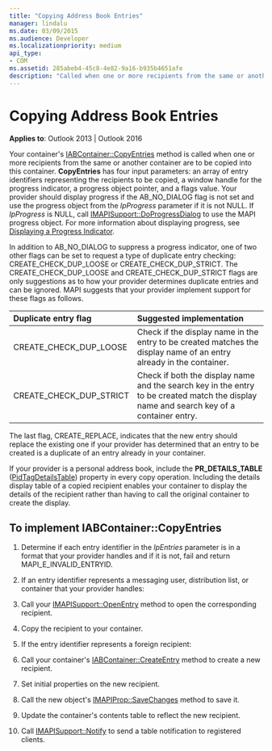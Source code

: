 ```yaml
---
title: "Copying Address Book Entries"
manager: lindalu
ms.date: 03/09/2015
ms.audience: Developer
ms.localizationpriority: medium
api_type:
- COM
ms.assetid: 285abeb4-45c8-4e82-9a16-b935b4651afe
description: "Called when one or more recipients from the same or another container are to be copied into this container." 
---
```


# Copying Address Book Entries

**Applies to**: Outlook 2013 | Outlook 2016
  
Your container's [IABContainer::CopyEntries](iabcontainer-copyentries.md) method is called when one or more recipients from the same or another container are to be copied into this container. **CopyEntries** has four input parameters: an array of entry identifiers representing the recipients to be copied, a window handle for the progress indicator, a progress object pointer, and a flags value. Your provider should display progress if the AB_NO_DIALOG flag is not set and use the progress object from the _lpProgress_ parameter if it is not NULL. If _lpProgress_ is NULL, call [IMAPISupport::DoProgressDialog](imapisupport-doprogressdialog.md) to use the MAPI progress object. For more information about displaying progress, see [Displaying a Progress Indicator](mapi-progress-indicators.md).
  
In addition to AB_NO_DIALOG to suppress a progress indicator, one of two other flags can be set to request a type of duplicate entry checking: CREATE_CHECK_DUP_LOOSE or CREATE_CHECK_DUP_STRICT. The CREATE_CHECK_DUP_LOOSE and CREATE_CHECK_DUP_STRICT flags are only suggestions as to how your provider determines duplicate entries and can be ignored. MAPI suggests that your provider implement support for these flags as follows.
  
|**Duplicate entry flag**|**Suggested implementation**|
|:-----|:-----|
|CREATE_CHECK_DUP_LOOSE  <br/> |Check if the display name in the entry to be created matches the display name of an entry already in the container. |
|CREATE_CHECK_DUP_STRICT  <br/> |Check if both the display name and the search key in the entry to be created match the display name and search key of a container entry. |

The last flag, CREATE_REPLACE, indicates that the new entry should replace the existing one if your provider has determined that an entry to be created is a duplicate of an entry already in your container.
  
If your provider is a personal address book, include the **PR_DETAILS_TABLE** ([PidTagDetailsTable](pidtagdetailstable-canonical-property.md)) property in every copy operation. Including the details display table of a copied recipient enables your container to display the details of the recipient rather than having to call the original container to create the display.
  
## To implement IABContainer::CopyEntries
  
1. Determine if each entry identifier in the _lpEntries_ parameter is in a format that your provider handles and if it is not, fail and return MAPI_E_INVALID_ENTRYID.

1. If an entry identifier represents a messaging user, distribution list, or container that your provider handles:

1. Call your [IMAPISupport::OpenEntry](imapisupport-openentry.md) method to open the corresponding recipient.

1. Copy the recipient to your container.

1. If the entry identifier represents a foreign recipient:

1. Call your container's [IABContainer::CreateEntry](iabcontainer-createentry.md) method to create a new recipient.

1. Set initial properties on the new recipient.

1. Call the new object's [IMAPIProp::SaveChanges](imapiprop-savechanges.md) method to save it.

1. Update the container's contents table to reflect the new recipient.

1. Call [IMAPISupport::Notify](imapisupport-notify.md) to send a table notification to registered clients.
